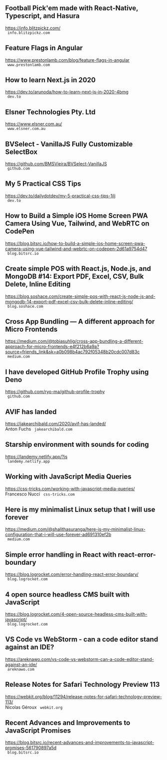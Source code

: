 ## Football Pick'em made with React-Native, Typescript, and Hasura  
https://info.blitzpickz.com/  
 ` info.blitzpickz.com`
  

## Feature Flags in Angular  
https://www.prestonlamb.com/blog/feature-flags-in-angular  
 ` www.prestonlamb.com`
  

## How to learn Next.js in 2020  
https://dev.to/arunoda/how-to-learn-next-js-in-2020-4bmg  
 ` dev.to`
  

## Elsner Technologies Pty. Ltd  
https://www.elsner.com.au/  
 ` www.elsner.com.au`
  

## BVSelect - VanillaJS Fully Customizable SelectBox  
https://github.com/BMSVieira/BVSelect-VanillaJS  
 ` github.com`
  

## My 5 Practical CSS Tips  
https://dev.to/dailydotdev/my-5-practical-css-tips-1ilj  
 ` dev.to`
  

## How to Build a Simple iOS Home Screen PWA Camera Using Vue, Tailwind, and WebRTC on CodePen  
https://blog.bitsrc.io/how-to-build-a-simple-ios-home-screen-pwa-camera-using-vue-tailwind-and-webrtc-on-codepen-2d61a9754d47  
 ` blog.bitsrc.io`
  

## Create simple POS with React.js, Node.js, and MongoDB #14: Export PDF, Excel, CSV, Bulk Delete, Inline Editing  
https://blog.soshace.com/create-simple-pos-with-react-js-node-js-and-mongodb-14-export-pdf-excel-csv-bulk-delete-inline-editing/  
 ` blog.soshace.com`
  

## Cross App Bundling — A different approach for Micro Frontends  
https://medium.com/@tobiasuhlig/cross-app-bundling-a-different-approach-for-micro-frontends-e4f212b6a9a?source=friends_link&sk=a0b098b4ac792f05348b20cdc007d83c  
 ` medium.com`
  

## I have developed GitHub Profile Trophy using Deno  
https://github.com/ryo-ma/github-profile-trophy  
 ` github.com`
  

## AVIF has landed  
https://jakearchibald.com/2020/avif-has-landed/  
Anton Fuchs ` jakearchibald.com`
  

## Starship environment with sounds for coding  
https://landemy.netlify.app/?js  
 ` landemy.netlify.app`
  

## Working with JavaScript Media Queries  
https://css-tricks.com/working-with-javascript-media-queries/  
Francesco Nucci ` css-tricks.com`
  

## Here is my minimalist Linux setup that I will use forever  
https://medium.com/@shalithasuranga/here-is-my-minimalist-linux-configuration-that-i-will-use-forever-ad691310ef2b  
 ` medium.com`
  

## Simple error handling in React with react-error-boundary  
https://blog.logrocket.com/error-handling-react-error-boundary/  
 ` blog.logrocket.com`
  

## 4 open source headless CMS built with JavaScript  
https://blog.logrocket.com/4-open-source-headless-cms-built-with-javascript/  
 ` blog.logrocket.com`
  

## VS Code vs WebStorm - can a code editor stand against an IDE?  
https://areknawo.com/vs-code-vs-webstorm-can-a-code-editor-stand-against-an-ide/  
 ` areknawo.com`
  

## Release Notes for Safari Technology Preview 113  
https://webkit.org/blog/11294/release-notes-for-safari-technology-preview-113/  
Nicolas Géroux ` webkit.org`
  

## Recent Advances and Improvements to JavaScript Promises  
https://blog.bitsrc.io/recent-advances-and-improvements-to-javascript-promises-561790897a5d  
 ` blog.bitsrc.io`
  

